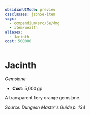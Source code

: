 ```yaml
---
obsidianUIMode: preview
cssclasses: json5e-item
tags:
  - compendium/src/5e/dmg
  - item/wealth
aliases:
  - Jacinth
cost: 500000
---
```

# Jacinth
*Gemstone*  

- **Cost**: 5,000 gp

A transparent fiery orange gemstone.

*Source: Dungeon Master's Guide p. 134*
